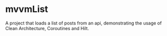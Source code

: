 # mvvmList
A project that loads a list of posts from an api, 
demonstrating the usage of Clean Architecture, Coroutines and Hilt.